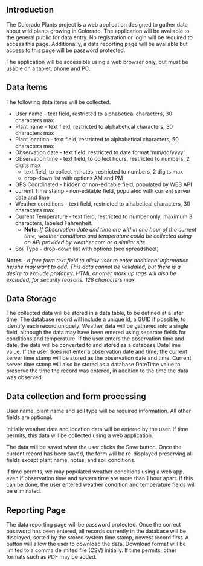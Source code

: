 Introduction
------------

The Colorado Plants project is a web application designed to gather data about wild plants growing in Colorado. The application will be available to the general public for data entry. No registration or login will be required to access this page. Additionally, a data reporting page will be available but access to this page will be password protected.

The application will be accessible using a web browser only, but must be usable on a tablet, phone and PC. 

Data items
----------

The following data items will be collected.

- User name - text field, restricted to alphabetical characters, 30 characters max
- Plant name - text field, restricted to alphabetical characters, 30 characters max
- Plant location - text field, restricted to alphabetical characters, 50 characters max
- Observation date - text field, restricted to date format 'mm/dd/yyyy'
- Observation time - text field, to collect hours, restricted to numbers, 2 digits max
  - text field, to collect minutes, restricted to numbers,  2 digits max
  - drop-down list with options AM and PM
- GPS Coordinated - hidden or non-editable field, populated by WEB API
- current Time stamp - non-editable field, populated with current server date and time
- Weather conditions - text field, restricted to alhabetical characters, 30 characters max
- Current Temperature	- text field, restricted to number only, maximum 3 characters, labeled Fahrenheit.
  - **Note**: *If Observation date and time are within one hour of the current time, weather conditions and temperature could be collected using an API provided by weather.com or a similar site.*
- Soil Type - drop-down list with options (see spreadsheet)

**Notes** - *a free form text field to allow user to enter additional information he/she may want to add. This data cannot be validated, but there is a desire to exclude profanity. HTML or other mark up tags will also be excluded, for security reasons. 128 characters max.*

Data Storage
------------
The collected data will be stored in a data table, to be defined at a later time. The database record will include a unique id, a GUID if possible, to identify each record uniquely. Weather data will be gathered into a single field, although the data may have been entered using separate fields for conditions and temperature. If the user enters the observation time and date, the data will be converted to and stored as a database DateTime value. If the user does not enter a observation date and time, the current server time stamp will be stored as the observation date and time. Current server time stamp will also be stored as a database DateTime value to preserve the time the record was entered, in addition to the time the data was observed. 



Data collection and form processing
-----------------------------------

User name, plant name and soil type will be required information. All other fields are optional.

Initially weather data and location data will be entered by the user. If time permits, this data will be collected using a web application.

The data will be saved when the user clicks the Save button. Once the current record has been saved, the form will be re-displayed preserving all fields except plant name, notes, and soil conditions.

If time permits, we may populated weather conditions using a web app. even if observation time and system time are more than 1 hour apart. If this can be done, the user entered weather condition and temperature fields will be eliminated. 

Reporting Page
--------------

The data reporting page will be password protected. Once the correct password has been entered, all records currently in the database will be displayed, sorted by the stored system time stamp, newest record first. A button will allow the user to download the data. Download format will be limited to a comma delimited file (CSV) initially. If time permits, other formats such as PDF may be added.